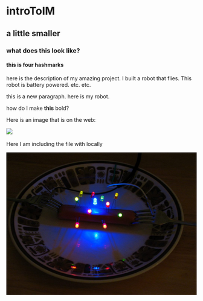 # introToIM
## a little smaller
### what does this look like?
#### this is four hashmarks
here is the description of my amazing project. I built a robot that flies.
This robot is battery powered.
etc.
etc.

this is a new paragraph. here is my robot.

how do I make **this** bold?

Here is an image that is on the web:

![](https://github.com/michaelshiloh/IntroductionToInteractiveMedia/blob/master/media/eye-calipers.jpg)

Here I am including the file with locally

![](hotdogLEDs.jpg)

